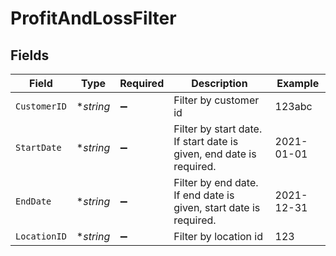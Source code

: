 # ProfitAndLossFilter


## Fields

| Field                                                               | Type                                                                | Required                                                            | Description                                                         | Example                                                             |
| ------------------------------------------------------------------- | ------------------------------------------------------------------- | ------------------------------------------------------------------- | ------------------------------------------------------------------- | ------------------------------------------------------------------- |
| `CustomerID`                                                        | **string*                                                           | :heavy_minus_sign:                                                  | Filter by customer id                                               | 123abc                                                              |
| `StartDate`                                                         | **string*                                                           | :heavy_minus_sign:                                                  | Filter by start date. If start date is given, end date is required. | 2021-01-01                                                          |
| `EndDate`                                                           | **string*                                                           | :heavy_minus_sign:                                                  | Filter by end date. If end date is given, start date is required.   | 2021-12-31                                                          |
| `LocationID`                                                        | **string*                                                           | :heavy_minus_sign:                                                  | Filter by location id                                               | 123                                                                 |